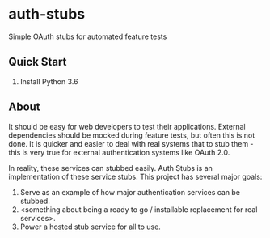 # auth-stubs
Simple OAuth stubs for automated feature tests

## Quick Start

1) Install Python 3.6

## About
 
It should be easy for web developers to test their applications.
External dependencies should be mocked during feature tests, but often this is not done.
It is quicker and easier to deal with real systems that to stub them - this is very true for external authentication systems like OAuth 2.0.

In reality, these services can stubbed easily.
Auth Stubs is an implementation of these service stubs.
This project has several major goals:

1) Serve as an example of how major authentication services can be stubbed.
1) <something about being a ready to go / installable replacement for real services>.
1) Power a hosted stub service for all to use.
